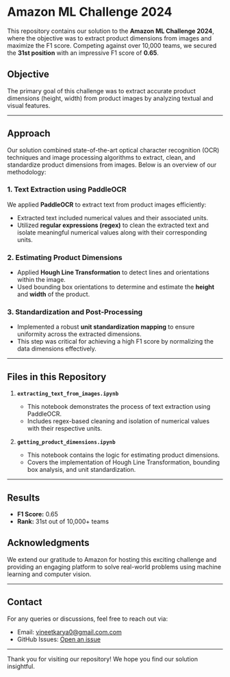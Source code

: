 # Amazon ML Challenge 2024

This repository contains our solution to the **Amazon ML Challenge 2024**, where the objective was to extract product dimensions from images and maximize the F1 score. Competing against over 10,000 teams, we secured the **31st position** with an impressive F1 score of **0.65**.

## Objective
The primary goal of this challenge was to extract accurate product dimensions (height, width) from product images by analyzing textual and visual features. 

---

## Approach
Our solution combined state-of-the-art optical character recognition (OCR) techniques and image processing algorithms to extract, clean, and standardize product dimensions from images. Below is an overview of our methodology:

### 1. Text Extraction using PaddleOCR
We applied **PaddleOCR** to extract text from product images efficiently:
- Extracted text included numerical values and their associated units.
- Utilized **regular expressions (regex)** to clean the extracted text and isolate meaningful numerical values along with their corresponding units.

### 2. Estimating Product Dimensions
- Applied **Hough Line Transformation** to detect lines and orientations within the image.
- Used bounding box orientations to determine and estimate the **height** and **width** of the product.

### 3. Standardization and Post-Processing
- Implemented a robust **unit standardization mapping** to ensure uniformity across the extracted dimensions.
- This step was critical for achieving a high F1 score by normalizing the data dimensions effectively.

---

## Files in this Repository

1. **`extracting_text_from_images.ipynb`**
   - This notebook demonstrates the process of text extraction using PaddleOCR.
   - Includes regex-based cleaning and isolation of numerical values with their respective units.

2. **`getting_product_dimensions.ipynb`**
   - This notebook contains the logic for estimating product dimensions.
   - Covers the implementation of Hough Line Transformation, bounding box analysis, and unit standardization.

---

## Results
- **F1 Score:** 0.65
- **Rank:** 31st out of 10,000+ teams



## Acknowledgments
We extend our gratitude to Amazon for hosting this exciting challenge and providing an engaging platform to solve real-world problems using machine learning and computer vision.

---

## Contact
For any queries or discussions, feel free to reach out via:
- Email: [vineetkarya0@gmail.com.com](mailto:vineetkarya0@gmail.com)
- GitHub Issues: [Open an issue](https://github.com/vineet11504l/amazon-ml-challenge-2024/issues)

---

Thank you for visiting our repository! We hope you find our solution insightful.
